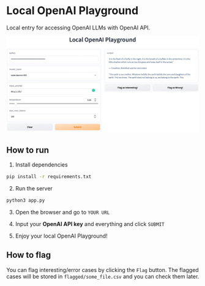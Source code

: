 # Local OpenAI Playground


Local entry for accessing OpenAI LLMs with OpenAI API.

![demo](/images/demo.jpg)

## How to run

1. Install dependencies

```bash
pip install -r requirements.txt
```

2. Run the server

```bash
python3 app.py
```

3. Open the browser and go to `YOUR URL`

4. Input your **OpenAI API key** and everything and click `SUBMIT`

5. Enjoy your local OpenAI Playground!


## How to flag

You can flag interesting/error cases by clicking the `Flag` button. The flagged cases will be stored in `flagged/some_file.csv` and you can check them later.
